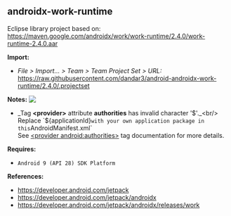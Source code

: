## androidx-work-runtime

Eclipse library project based on:<br/>
https://maven.google.com/androidx/work/work-runtime/2.4.0/work-runtime-2.4.0.aar

**Import:**
- _File > Import... > Team > Team Project Set > URL:_<br/>
  https://raw.githubusercontent.com/dandar3/android-androidx-work-runtime/2.4.0/.projectset

**Notes:** <img src="https://raw.githubusercontent.com/google/material-design-icons/main/png/alert/error_outline/materialicons/24dp/1x/baseline_error_outline_black_24dp.png" align="top" />
- _Tag **&lt;provider&gt;** attribute **authorities** has invalid character '$'._<br/>
  Replace `${applicationId}` with your own application package in this `AndroidManifest.xml`<br/>
  See [&lt;provider android:authorities&gt;](https://developer.android.com/guide/topics/manifest/provider-element.html#auth) tag documentation for more details.

**Requires:**
- `Android 9 (API 28) SDK Platform`

**References:**
- https://developer.android.com/jetpack
- https://developer.android.com/jetpack/androidx
- https://developer.android.com/jetpack/androidx/releases/work